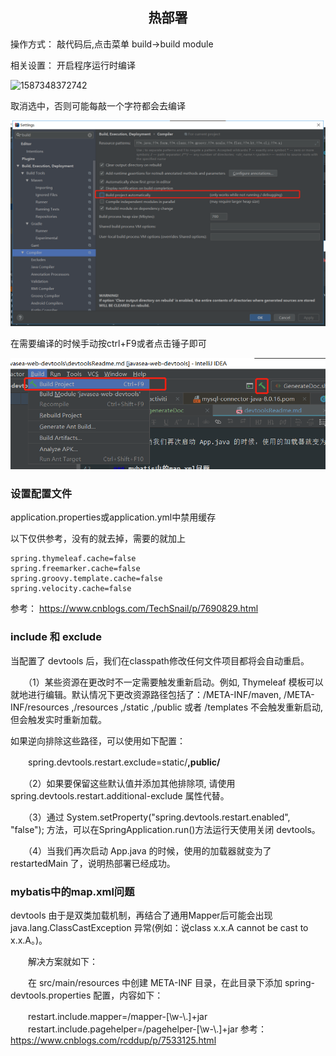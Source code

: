 ## <center>热部署</center>

操作方式：
敲代码后,点击菜单 build->build module

相关设置：
开启程序运行时编译

![1587348372742](media/1587348372742.png)

取消选中，否则可能每敲一个字符都会去编译

![1595911693705](media/1595911693705.png)

在需要编译的时候手动按ctrl+F9或者点击锤子即可

![1595911773648](media/1595911773648.png)

### 设置配置文件

application.properties或application.yml中禁用缓存

以下仅供参考，没有的就去掉，需要的就加上
```shell
spring.thymeleaf.cache=false
spring.freemarker.cache=false
spring.groovy.template.cache=false
spring.velocity.cache=false
```
参考：
https://www.cnblogs.com/TechSnail/p/7690829.html

### include 和 exclude
当配置了 devtools 后，我们在classpath修改任何文件项目都将会自动重启。

　　（1）某些资源在更改时不一定需要触发重新启动。例如, Thymeleaf 模板可以就地进行编辑。默认情况下更改资源路径包括了：/META-INF/maven, /META-INF/resources ,/resources ,/static ,/public 或者 /templates 不会触发重新启动, 但会触发实时重新加载。

如果逆向排除这些路径，可以使用如下配置：

　　spring.devtools.restart.exclude=static/**,public/**

　　（2）如果要保留这些默认值并添加其他排除项, 请使用 spring.devtools.restart.additional-exclude 属性代替。

　　（3）通过 System.setProperty("spring.devtools.restart.enabled", "false"); 方法，可以在SpringApplication.run()方法运行天使用关闭 devtools。

　　（4）当我们再次启动 App.java 的时候，使用的加载器就变为了 restartedMain 了，说明热部署已经成功。


### mybatis中的map.xml问题
   devtools 由于是双类加载机制，再结合了通用Mapper后可能会出现 java.lang.ClassCastException 异常(例如：说class x.x.A cannot be cast to x.x.A。)。

　　解决方案就如下：

　　在 src/main/resources 中创建 META-INF 目录，在此目录下添加 spring-devtools.properties 配置，内容如下：

　　restart.include.mapper=/mapper-[\\w-\\.]+jar
　　restart.include.pagehelper=/pagehelper-[\\w-\\.]+jar
参考： https://www.cnblogs.com/rcddup/p/7533125.html
